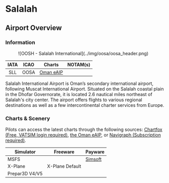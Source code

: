 # Salalah
## Airport Overview
### Information

<figure markdown>
![OOSH - Salalah International](../img/oosa/oosa_header.png)
</figure>

| IATA | ICAO | Charts | NOTAM(s) |
|:----:|:----:|:------:|:----------:|
| SLL  | OOSA | [Oman eAIP](https://aim.caa.gov.om/index-en-GB.html)    | |

Salalah International Airport is Oman’s secondary international airport, following Muscat International Airport. Situated on the Salalah coastal plain in the Dhofar Governorate, it is located 2.6 nautical miles northeast of Salalah's city center. The airport offers flights to various regional destinations as well as a few intercontinental charter services from Europe.

### Charts & Scenery
Pilots can access the latest charts through the following sources: [Chartfox (Free, VATSIM login required)](https://chartfox.org/), [the Oman eAIP](https://aim.caa.gov.om/index-en-GB.html), or [Navigraph (Subscription required)](https://navigraph.com/).

| Simulator      | Freeware                                                                                                           | Payware                            |
|----------------|--------------------------------------------------------------------------------------------------------------------|------------------------------------|
| MSFS           | | [Simsoft](https://secure.simmarket.com/simsoft-salalah-airport-msfs.phtml) |
| X-Plane        | X-Plane Default                                                                                                    | |
| Prepar3D V4/V5 | |  |